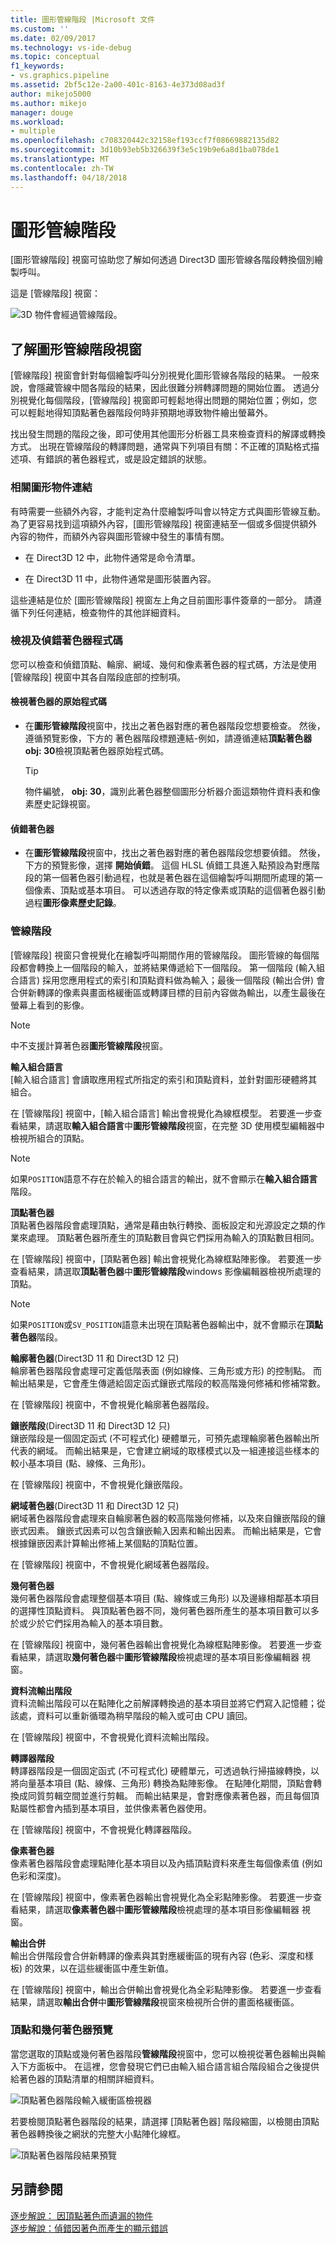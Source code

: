 ```yaml
---
title: 圖形管線階段 |Microsoft 文件
ms.custom: ''
ms.date: 02/09/2017
ms.technology: vs-ide-debug
ms.topic: conceptual
f1_keywords:
- vs.graphics.pipeline
ms.assetid: 2bf5c12e-2a00-401c-8163-4e373d08ad3f
author: mikejo5000
ms.author: mikejo
manager: douge
ms.workload:
- multiple
ms.openlocfilehash: c708320442c32158ef193ccf7f08669882135d82
ms.sourcegitcommit: 3d10b93eb5b326639f3e5c19b9e6a8d1ba078de1
ms.translationtype: MT
ms.contentlocale: zh-TW
ms.lasthandoff: 04/18/2018
---
```

# <a name="graphics-pipeline-stages"></a>圖形管線階段
[圖形管線階段] 視窗可協助您了解如何透過 Direct3D 圖形管線各階段轉換個別繪製呼叫。  
  
 這是 [管線階段] 視窗：  
  
 ![3D 物件會經過管線階段。](media/gfx_diag_demo_pipeline_stages_orientation.png)
  
## <a name="understanding-the-graphics-pipeline-stages-window"></a>了解圖形管線階段視窗  
 [管線階段] 視窗會針對每個繪製呼叫分別視覺化圖形管線各階段的結果。 一般來說，會隱藏管線中間各階段的結果，因此很難分辨轉譯問題的開始位置。 透過分別視覺化每個階段，[管線階段] 視窗即可輕鬆地得出問題的開始位置；例如，您可以輕鬆地得知頂點著色器階段何時非預期地導致物件繪出螢幕外。  
  
 找出發生問題的階段之後，即可使用其他圖形分析器工具來檢查資料的解譯或轉換方式。 出現在管線階段的轉譯問題，通常與下列項目有關：不正確的頂點格式描述項、有錯誤的著色器程式，或是設定錯誤的狀態。  
  
### <a name="links-to-related-graphics-objects"></a>相關圖形物件連結  
 有時需要一些額外內容，才能判定為什麼繪製呼叫會以特定方式與圖形管線互動。 為了更容易找到這項額外內容，[圖形管線階段] 視窗連結至一個或多個提供額外內容的物件，而額外內容與圖形管線中發生的事情有關。  
  
-   在 Direct3D 12 中，此物件通常是命令清單。  
  
-   在 Direct3D 11 中，此物件通常是圖形裝置內容。  
  
 這些連結是位於 [圖形管線階段] 視窗左上角之目前圖形事件簽章的一部分。 請遵循下列任何連結，檢查物件的其他詳細資料。  
  
### <a name="viewing-and-debugging-shader-code"></a>檢視及偵錯著色器程式碼  
 您可以檢查和偵錯頂點、輪廓、網域、幾何和像素著色器的程式碼，方法是使用 [管線階段] 視窗中其各自階段底部的控制項。  
  
#### <a name="to-view-a-shaders-source-code"></a>檢視著色器的原始程式碼  
  
-   在**圖形管線階段**視窗中，找出之著色器對應的著色器階段您想要檢查。 然後，遵循預覽影像，下方的 著色器階段標題連結-例如，請遵循連結**頂點著色器 obj: 30**檢視頂點著色器原始程式碼。  
  
    > [!TIP]
    >  物件編號， **obj: 30**，識別此著色器整個圖形分析器介面這類物件資料表和像素歷史記錄視窗。  
  
#### <a name="to-debug-a-shader"></a>偵錯著色器  
  
-   在**圖形管線階段**視窗中，找出之著色器對應的著色器階段您想要偵錯。 然後，下方的預覽影像，選擇 **開始偵錯**。 這個 HLSL 偵錯工具進入點預設為對應階段的第一個著色器引動過程，也就是著色器在這個繪製呼叫期間所處理的第一個像素、頂點或基本項目。 可以透過存取的特定像素或頂點的這個著色器引動過程**圖形像素歷史記錄**。  
  
### <a name="the-pipeline-stages"></a>管線階段  
 [管線階段] 視窗只會視覺化在繪製呼叫期間作用的管線階段。 圖形管線的每個階段都會轉換上一個階段的輸入，並將結果傳遞給下一個階段。 第一個階段 (輸入組合語言) 採用您應用程式的索引和頂點資料做為輸入；最後一個階段 (輸出合併) 會合併新轉譯的像素與畫面格緩衝區或轉譯目標的目前內容做為輸出，以產生最後在螢幕上看到的影像。  
  
> [!NOTE]
>  中不支援計算著色器**圖形管線階段**視窗。  
  
 **輸入組合語言**  
 [輸入組合語言] 會讀取應用程式所指定的索引和頂點資料，並針對圖形硬體將其組合。  
  
 在 [管線階段] 視窗中，[輸入組合語言] 輸出會視覺化為線框模型。 若要進一步查看結果，請選取**輸入組合語言**中**圖形管線階段**視窗，在完整 3D 使用模型編輯器中檢視所組合的頂點。  
  
> [!NOTE]
>  如果`POSITION`語意不存在於輸入的組合語言的輸出，就不會顯示在**輸入組合語言**階段。  
  
 **頂點著色器**  
 頂點著色器階段會處理頂點，通常是藉由執行轉換、面板設定和光源設定之類的作業來處理。 頂點著色器所產生的頂點數目會與它們採用為輸入的頂點數目相同。  
  
 在 [管線階段] 視窗中，[頂點著色器] 輸出會視覺化為線框點陣影像。 若要進一步查看結果，請選取**頂點著色器**中**圖形管線階段**windows 影像編輯器檢視所處理的頂點。  
  
> [!NOTE]
>  如果`POSITION`或`SV_POSITION`語意未出現在頂點著色器輸出中，就不會顯示在**頂點著色器**階段。  
  
 **輪廓著色器**(Direct3D 11 和 Direct3D 12 只)  
 輪廓著色器階段會處理可定義低階表面 (例如線條、三角形或方形) 的控制點。 而輸出結果是，它會產生傳遞給固定函式鑲嵌式階段的較高階幾何修補和修補常數。  
  
 在 [管線階段] 視窗中，不會視覺化輪廓著色器階段。  
  
 **鑲嵌階段**(Direct3D 11 和 Direct3D 12 只)  
 鑲嵌階段是一個固定函式 (不可程式化) 硬體單元，可預先處理輪廓著色器輸出所代表的網域。 而輸出結果是，它會建立網域的取樣模式以及一組連接這些樣本的較小基本項目 (點、線條、三角形)。  
  
 在 [管線階段] 視窗中，不會視覺化鑲嵌階段。  
  
 **網域著色器**(Direct3D 11 和 Direct3D 12 只)  
 網域著色器階段會處理來自輪廓著色器的較高階幾何修補，以及來自鑲嵌階段的鑲嵌式因素。 鑲嵌式因素可以包含鑲嵌輸入因素和輸出因素。 而輸出結果是，它會根據鑲嵌因素計算輸出修補上某個點的頂點位置。  
  
 在 [管線階段] 視窗中，不會視覺化網域著色器階段。  
  
 **幾何著色器**  
 幾何著色器階段會處理整個基本項目 (點、線條或三角形) 以及邊緣相鄰基本項目的選擇性頂點資料。 與頂點著色器不同，幾何著色器所產生的基本項目數可以多於或少於它們採用為輸入的基本項目數。  
  
 在 [管線階段] 視窗中，幾何著色器輸出會視覺化為線框點陣影像。 若要進一步查看結果，請選取**幾何著色器**中**圖形管線階段**檢視處理的基本項目影像編輯器 視窗。  
  
 **資料流輸出階段**  
 資料流輸出階段可以在點陣化之前解譯轉換過的基本項目並將它們寫入記憶體；從該處，資料可以重新循環為稍早階段的輸入或可由 CPU 讀回。  
  
 在 [管線階段] 視窗中，不會視覺化資料流輸出階段。  
  
 **轉譯器階段**  
 轉譯器階段是一個固定函式 (不可程式化) 硬體單元，可透過執行掃描線轉換，以將向量基本項目 (點、線條、三角形) 轉換為點陣影像。 在點陣化期間，頂點會轉換成同質剪輯空間並進行剪輯。 而輸出結果是，會對應像素著色器，而且每個頂點屬性都會內插到基本項目，並供像素著色器使用。  
  
 在 [管線階段] 視窗中，不會視覺化轉譯器階段。  
  
 **像素著色器**  
 像素著色器階段會處理點陣化基本項目以及內插頂點資料來產生每個像素值 (例如色彩和深度)。  
  
 在 [管線階段] 視窗中，像素著色器輸出會視覺化為全彩點陣影像。 若要進一步查看結果，請選取**像素著色器**中**圖形管線階段**檢視處理的基本項目影像編輯器 視窗。  
  
 **輸出合併**  
 輸出合併階段會合併新轉譯的像素與其對應緩衝區的現有內容 (色彩、深度和樣板) 的效果，以在這些緩衝區中產生新值。  
  
 在 [管線階段] 視窗中，輸出合併輸出會視覺化為全彩點陣影像。 若要進一步查看結果，請選取**輸出合併**中**圖形管線階段**視窗來檢視所合併的畫面格緩衝區。  
  
### <a name="vertex-and-geometry-shader-preview"></a>頂點和幾何著色器預覽  
 當您選取的頂點或幾何著色器階段**管線階段**視窗中，您可以檢視從著色器輸出與輸入下方面板中。  在這裡，您會發現它們已由輸入組合語言組合階段組合之後提供給著色器的頂點清單的相關詳細資料。  

 ![頂點著色器階段輸入緩衝區檢視器](media/gfx_diag_vertex_shader_inbuffers.png)  
  
 若要檢閱頂點著色器階段的結果，請選擇 [頂點著色器] 階段縮圖，以檢閱由頂點著色器轉換後之網狀的完整大小點陣化線框。  
  
 ![頂點著色器階段結果預覽](media/gfx_diag_vertex_shader_preview.png)  
  
## <a name="see-also"></a>另請參閱  
 [逐步解說： 因頂點著色而遺漏的物件](walkthrough-missing-objects-due-to-vertex-shading.md)   
 [逐步解說：偵錯因著色而產生的顯示錯誤](walkthrough-debugging-rendering-errors-due-to-shading.md)